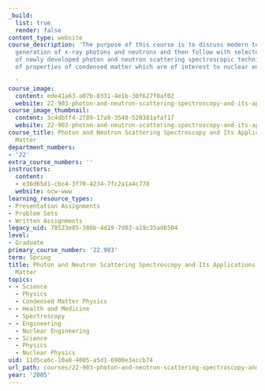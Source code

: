 ```yaml
---
_build:
  list: true
  render: false
content_type: website
course_description: 'The purpose of this course is to discuss modern techniques of
  generation of x-ray photons and neutrons and then follow with selected applications
  of newly developed photon and neutron scattering spectroscopic techniques to investigations
  of properties of condensed matter which are of interest to nuclear engineers.

  '
course_image:
  content: ede41a63-a07b-0331-4e1b-30f627f0af02
  website: 22-903-photon-and-neutron-scattering-spectroscopy-and-its-applications-in-condensed-matter-spring-2005
course_image_thumbnail:
  content: 3c4dbff4-2f89-17a9-3540-520381afaf17
  website: 22-903-photon-and-neutron-scattering-spectroscopy-and-its-applications-in-condensed-matter-spring-2005
course_title: Photon and Neutron Scattering Spectroscopy and Its Applications in Condensed
  Matter
department_numbers:
- '22'
extra_course_numbers: ''
instructors:
  content:
  - e36d65d1-cbc4-3f70-4234-7fc2a1a4c778
  website: ocw-www
learning_resource_types:
- Presentation Assignments
- Problem Sets
- Written Assignments
legacy_uid: 70523e85-386b-4d19-7d03-a19c35ad6504
level:
- Graduate
primary_course_number: '22.903'
term: Spring
title: Photon and Neutron Scattering Spectroscopy and Its Applications in Condensed
  Matter
topics:
- - Science
  - Physics
  - Condensed Matter Physics
- - Health and Medicine
  - Spectroscopy
- - Engineering
  - Nuclear Engineering
- - Science
  - Physics
  - Nuclear Physics
uid: 11d5ca6c-10a8-4005-a5d1-6900e3accb74
url_path: courses/22-903-photon-and-neutron-scattering-spectroscopy-and-its-applications-in-condensed-matter-spring-2005
year: '2005'
---
```

